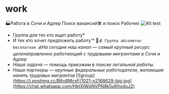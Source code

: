 # work
🏭Работа в Сочи и Адлер Поиск вакансий🛠 и поиск Рабочих 
![Alt text](https://i.postimg.cc/52nbncpZ/c64d16d5-6760-49b2-8e47-cf173868d251-1.jpg)

* Группа для тех кто ищет работу*
* И  тех кто хочет предложить работу'*  👥```💰 Группа абсолютно бесплатная 💰```*На сегодня наш канал* — *самый крупный ресурс целенаправленно работающий с трудовыми мигрантами в* *Сочи и Адлер*
* *Наша задача — помощь приезжим в поиске легальной работы.*
* *Наши партнеры — крупные федеральные работодатели, желающие нанять трудовых мигрантов*
[![group](https://i.postimg.cc/B6v8McxF/1021-n2168629-big.jpg](https://chat.whatsapp.com/HktXIWpNVPN8k5uKhxduJ2)

